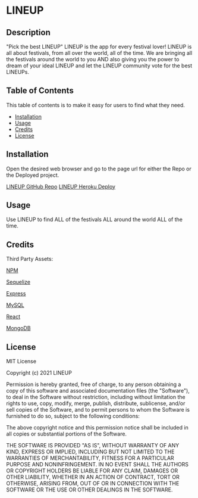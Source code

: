 # LINEUP

## Description 

"Pick the best LINEUP"
LINEUP is the app for every festival lover! LINEUP is all about festivals, from all over the world, all of the time. 
We are bringing all the festivals around the world to you AND also giving you the power to dream of your ideal LINEUP and let the LINEUP community vote for the best LINEUPs. 


## Table of Contents 

This table of contents is to make it easy for users to find what they need.

* [Installation](#installation)
* [Usage](#usage)
* [Credits](#credits)
* [License](#license)


## Installation

Open the desired web browser and go to the page url for either the Repo or the Deployed project.

[LINEUP GitHub Repo](https://github.com/britt-bot/Group_Project3)
[LINEUP Heroku Deploy](https://lineup-festival.herokuapp.com/) 



## Usage 

Use LINEUP to find ALL of the festivals ALL around the world ALL of the time. 


## Credits

Third Party Assets:

[NPM](https://www.npmjs.com/)

[Sequelize](https://sequelize.org/)

[Express](https://expressjs.com/)

[MySQL](https://www.mysql.com/)

[React](https://reactjs.org/)

[MongoDB](https://www.mongodb.com/)


## License

MIT License

Copyright (c) 2021 LINEUP

Permission is hereby granted, free of charge, to any person obtaining a copy
of this software and associated documentation files (the "Software"), to deal
in the Software without restriction, including without limitation the rights
to use, copy, modify, merge, publish, distribute, sublicense, and/or sell
copies of the Software, and to permit persons to whom the Software is
furnished to do so, subject to the following conditions:

The above copyright notice and this permission notice shall be included in all
copies or substantial portions of the Software.

THE SOFTWARE IS PROVIDED "AS IS", WITHOUT WARRANTY OF ANY KIND, EXPRESS OR
IMPLIED, INCLUDING BUT NOT LIMITED TO THE WARRANTIES OF MERCHANTABILITY,
FITNESS FOR A PARTICULAR PURPOSE AND NONINFRINGEMENT. IN NO EVENT SHALL THE
AUTHORS OR COPYRIGHT HOLDERS BE LIABLE FOR ANY CLAIM, DAMAGES OR OTHER
LIABILITY, WHETHER IN AN ACTION OF CONTRACT, TORT OR OTHERWISE, ARISING FROM,
OUT OF OR IN CONNECTION WITH THE SOFTWARE OR THE USE OR OTHER DEALINGS IN THE
SOFTWARE.
